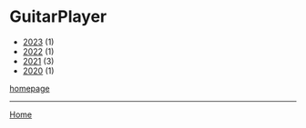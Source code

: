 # GuitarPlayer

  * [2023](./guitarplayer-2023.md) (1)
  * [2022](./guitarplayer-2022.md) (1)
  * [2021](./guitarplayer-2021.md) (3)
  * [2020](./guitarplayer-2020.md) (1)

[homepage](https://www.guitarplayer.com/)

----

[Home](../index.md)
